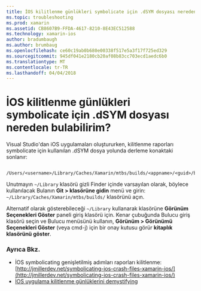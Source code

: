 ```yaml
---
title: İOS kilitlenme günlükleri symbolicate için .dSYM dosyası nereden bulabilirim?
ms.topic: troubleshooting
ms.prod: xamarin
ms.assetid: CB8607B9-FFDA-4617-8210-8E43EC512588
ms.technology: xamarin-ios
author: bradumbaugh
ms.author: brumbaug
ms.openlocfilehash: ce60c19ab0b680e00338f517e5a3f17f725ed329
ms.sourcegitcommit: 945df041e2180cb20af08b83cc703ecd1aedc6b0
ms.translationtype: MT
ms.contentlocale: tr-TR
ms.lasthandoff: 04/04/2018
---
```

# <a name="where-can-i-find-the-dsym-file-to-symbolicate-ios-crash-logs"></a>İOS kilitlenme günlükleri symbolicate için .dSYM dosyası nereden bulabilirim?

Visual Studio'dan iOS uygulamaları oluştururken, kilitlenme raporları symbolicate için kullanılan .dSYM dosya yolunda derleme konaktaki sonlanır:
```
    /Users/<username>/Library/Caches/Xamarin/mtbs/builds/<appname>/<guid>/bin/iPhone/<configuration>
```

Unutmayın `~/Library` klasörü gizli Finder içinde varsayılan olarak, böylece kullanılacak Bulanın **Git > klasörüne gidin** menü ve girin: `~/Library/Caches/Xamarin/mtbs/builds/` klasörünü açın.  

Alternatif olarak gösterebileceği `~/Library` kullanarak klasörüne **Görünüm Seçenekleri Göster** paneli giriş klasörü için. Kenar çubuğunda Bulucu giriş klasörü seçin ve Bulucu menüsünü kullanın, **Görünüm > Görünümü Seçenekleri Göster** (veya cmd-j) için bir onay kutusu görür **kitaplık klasörünü göster**.


### <a name="see-also"></a>Ayrıca Bkz.
- İOS symbolicating genişletilmiş adımları raporları kilitlenme: [http://jmillerdev.net/symbolicating-ios-crash-files-xamarin-ios/](http://jmillerdev.net/symbolicating-ios-crash-files-xamarin-ios/)
- [İOS uygulama kilitlenme günlüklerini demystifying](https://www.raywenderlich.com/23704/demystifying-ios-application-crash-logs)
